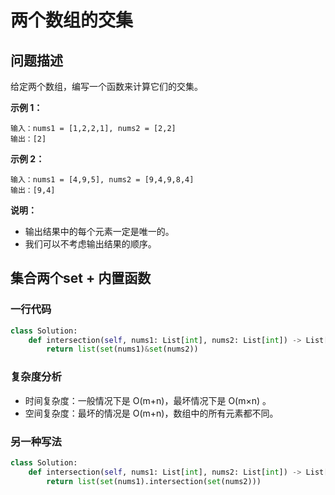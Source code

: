 # 两个数组的交集
## 问题描述
给定两个数组，编写一个函数来计算它们的交集。

**示例 1：**
```
输入：nums1 = [1,2,2,1], nums2 = [2,2]
输出：[2]
```
**示例 2：**
```
输入：nums1 = [4,9,5], nums2 = [9,4,9,8,4]
输出：[9,4]
```

**说明：**

+ 输出结果中的每个元素一定是唯一的。
+ 我们可以不考虑输出结果的顺序。

## 集合两个set + 内置函数
### 一行代码
```python
class Solution:
    def intersection(self, nums1: List[int], nums2: List[int]) -> List[int]:
        return list(set(nums1)&set(nums2))
```
### 复杂度分析

+ 时间复杂度：一般情况下是 O(m+n)，最坏情况下是 O(m×n) 。
+ 空间复杂度：最坏的情况是 O(m+n)，数组中的所有元素都不同。

### 另一种写法
```python
class Solution:
    def intersection(self, nums1: List[int], nums2: List[int]) -> List[int]:
        return list(set(nums1).intersection(set(nums2)))
```
